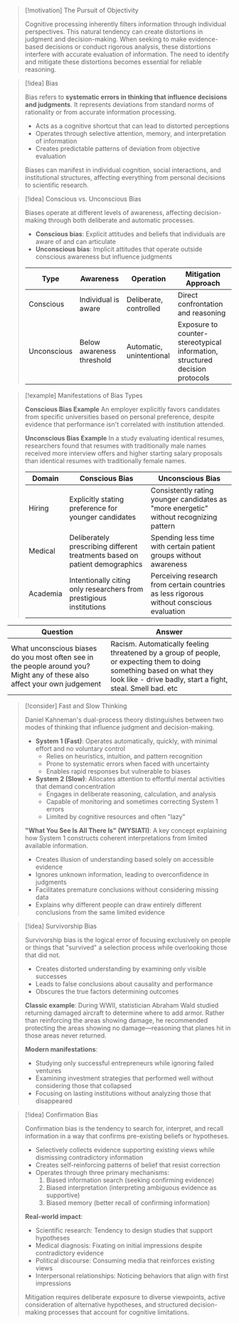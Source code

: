 > [!motivation] The Pursuit of Objectivity
> 
> Cognitive processing inherently filters information through individual perspectives. This natural tendency can create distortions in judgment and decision-making. When seeking to make evidence-based decisions or conduct rigorous analysis, these distortions interfere with accurate evaluation of information. The need to identify and mitigate these distortions becomes essential for reliable reasoning.

> [!idea] Bias
> 
> Bias refers to **systematic errors in thinking that influence decisions and judgments**. It represents deviations from standard norms of rationality or from accurate information processing.
> 
> - Acts as a cognitive shortcut that can lead to distorted perceptions
> - Operates through selective attention, memory, and interpretation of information
> - Creates predictable patterns of deviation from objective evaluation
> 
> Biases can manifest in individual cognition, social interactions, and institutional structures, affecting everything from personal decisions to scientific research.

> [!idea] Conscious vs. Unconscious Bias
> 
> Biases operate at different levels of awareness, affecting decision-making through both deliberate and automatic processes.
> 
> - **Conscious bias**: Explicit attitudes and beliefs that individuals are aware of and can articulate
> - **Unconscious bias**: Implicit attitudes that operate outside conscious awareness but influence judgments
> 
> |Type|Awareness|Operation|Mitigation Approach|
> |---|---|---|---|
> |Conscious|Individual is aware|Deliberate, controlled|Direct confrontation and reasoning|
> |Unconscious|Below awareness threshold|Automatic, unintentional|Exposure to counter-stereotypical information, structured decision protocols|

> [!example] Manifestations of Bias Types
> 
> **Conscious Bias Example** An employer explicitly favors candidates from specific universities based on personal preference, despite evidence that performance isn't correlated with institution attended.
> 
> **Unconscious Bias Example** In a study evaluating identical resumes, researchers found that resumes with traditionally male names received more interview offers and higher starting salary proposals than identical resumes with traditionally female names.
> 
> |Domain|Conscious Bias|Unconscious Bias|
> |---|---|---|
> |Hiring|Explicitly stating preference for younger candidates|Consistently rating younger candidates as "more energetic" without recognizing pattern|
> |Medical|Deliberately prescribing different treatments based on patient demographics|Spending less time with certain patient groups without awareness|
> |Academia|Intentionally citing only researchers from prestigious institutions|Perceiving research from certain countries as less rigorous without conscious evaluation|

| Question                                                                                                                  | Answer                                                                                                                                                                               |
| ------------------------------------------------------------------------------------------------------------------------- | ------------------------------------------------------------------------------------------------------------------------------------------------------------------------------------ |
| What unconscious biases do you most often see in the people around you? Might any of these also affect your own judgement | Racism. Automatically feeling threatened by a group of people, or expecting them to doing something based on what they look like - drive badly, start a fight, steal. Smell bad. etc |

> [!consider] Fast and Slow Thinking
> 
> Daniel Kahneman's dual-process theory distinguishes between two modes of thinking that influence judgment and decision-making.
> 
> - **System 1 (Fast)**: Operates automatically, quickly, with minimal effort and no voluntary control
>     - Relies on heuristics, intuition, and pattern recognition
>     - Prone to systematic errors when faced with uncertainty
>     - Enables rapid responses but vulnerable to biases
> - **System 2 (Slow)**: Allocates attention to effortful mental activities that demand concentration
>     - Engages in deliberate reasoning, calculation, and analysis
>     - Capable of monitoring and sometimes correcting System 1 errors
>     - Limited by cognitive resources and often "lazy"
> 
> **"What You See Is All There Is" (WYSIATI)**: A key concept explaining how System 1 constructs coherent interpretations from limited available information.
> 
> - Creates illusion of understanding based solely on accessible evidence
> - Ignores unknown information, leading to overconfidence in judgments
> - Facilitates premature conclusions without considering missing data
> - Explains why different people can draw entirely different conclusions from the same limited evidence

> [!idea] Survivorship Bias
> 
> Survivorship bias is the logical error of focusing exclusively on people or things that "survived" a selection process while overlooking those that did not.
> 
> - Creates distorted understanding by examining only visible successes
> - Leads to false conclusions about causality and performance
> - Obscures the true factors determining outcomes
> 
> **Classic example**: During WWII, statistician Abraham Wald studied returning damaged aircraft to determine where to add armor. Rather than reinforcing the areas showing damage, he recommended protecting the areas showing no damage—reasoning that planes hit in those areas never returned.
> 
> **Modern manifestations**:
> 
> - Studying only successful entrepreneurs while ignoring failed ventures
> - Examining investment strategies that performed well without considering those that collapsed
> - Focusing on lasting institutions without analyzing those that disappeared

> [!idea] Confirmation Bias
> 
> Confirmation bias is the tendency to search for, interpret, and recall information in a way that confirms pre-existing beliefs or hypotheses.
> 
> - Selectively collects evidence supporting existing views while dismissing contradictory information
> - Creates self-reinforcing patterns of belief that resist correction
> - Operates through three primary mechanisms:
>     1. Biased information search (seeking confirming evidence)
>     2. Biased interpretation (interpreting ambiguous evidence as supportive)
>     3. Biased memory (better recall of confirming information)
> 
> **Real-world impact**:
> 
> - Scientific research: Tendency to design studies that support hypotheses
> - Medical diagnosis: Fixating on initial impressions despite contradictory evidence
> - Political discourse: Consuming media that reinforces existing views
> - Interpersonal relationships: Noticing behaviors that align with first impressions
> 
> Mitigation requires deliberate exposure to diverse viewpoints, active consideration of alternative hypotheses, and structured decision-making processes that account for cognitive limitations.